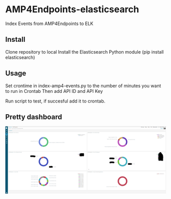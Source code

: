 # AMP4Endpoints-elasticsearch
Index Events from AMP4Endpoints to ELK

## Install
Clone repository to local
Install the Elasticsearch Python module (pip install elasticsearch)

## Usage
Set crontime in index-amp4-events.py to the number of minutes you want to run in Crontab
Then add API ID and API Key

Run script to test, if succesful add it to crontab.

## Pretty dashboard
![aaZoo AMP4Endpoint dashboard](https://raw.githubusercontent.com/aazoo-bv/Pictures/master/AMP4Endpoints%20Dashboard.png)
